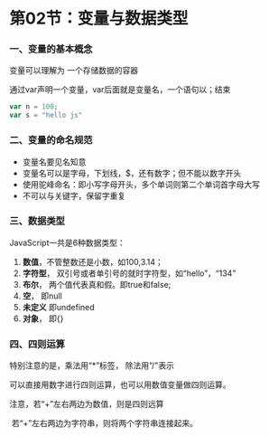 # 第02节：变量与数据类型

### 一、变量的基本概念

变量可以理解为 一个存储数据的容器

通过var声明一个变量，var后面就是变量名，一个语句以；结束

```js
var n = 100;
var s = "hello js"
```

### 二、变量的命名规范

* 变量名要见名知意
* 变量名可以是字母，下划线，$，还有数字；但不能以数字开头
* 使用驼峰命名：即小写字母开头，多个单词则第二个单词首字母大写
* 不可以与关键字，保留字重复

### 三、数据类型

JavaScript一共是6种数据类型：

1. **数值**，不管整数还是小数，如100,3.14；
2. **字符型**， 双引号或者单引号的就时字符型，如“hello”，“134”
3. **布尔**， 两个值代表真和假。即true和false;
4. **空**， 即null
5. **未定义** 即undefined
6. **对象**， 即{}

### 四、四则运算

特别注意的是，乘法用“*”标签， 除法用“/"表示

可以直接用数字进行四则运算，也可以用数值变量做四则运算。

注意，若“+”左右两边为数值，则是四则远算

​			若“+”左右两边为字符串，则将两个字符串连接起来。




